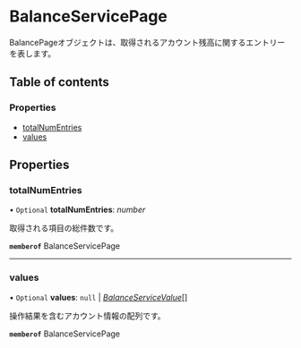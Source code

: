 # BalanceServicePage


<div lang=\"ja\">BalancePageオブジェクトは、取得されるアカウント残高に関するエントリーを表します。</div> 

## Table of contents

### Properties

- [totalNumEntries](balanceservicepage.md#totalnumentries)
- [values](balanceservicepage.md#values)

## Properties

### totalNumEntries

• `Optional` **totalNumEntries**: *number*

<div lang=\"ja\">取得される項目の総件数です。</div> 

**`memberof`** BalanceServicePage

___

### values

• `Optional` **values**: ``null`` \| [*BalanceServiceValue*](balanceservicevalue.md)[]

<div lang=\"ja\">操作結果を含むアカウント情報の配列です。</div> 

**`memberof`** BalanceServicePage
